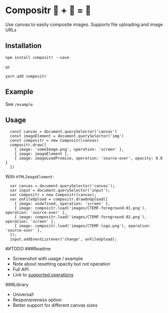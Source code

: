 # Compositr 🌆 + 🌅 = 🌇
Use canvas to easily composite images. Supports file uploading and image URLs

## Installation
`npm install compositr --save`

or

`yarn add compositr`

## Example

See `/example`

## Usage

```
  const canvas = document.querySelector('canvas')
  const imageElement = document.querySelector('img')
  const compositr = new Compositr(canvas)
  compositr.draw([
    { image: 'someImage.png', operation: 'screen' },
    { image: imageElement },
    { image: imageLoadPromise, operation: 'source-over', opacity: 0.8 }
  ])
```

With `HTMLImageElement`:

```
  var canvas = document.querySelector('canvas');
  var input = document.querySelector('input');
  var compositr = new Compositr(canvas);
  var onFileUpload = compositr.drawOnUpload([
    { image: undefined, operation: 'screen' },
    { image: compositr.load('images/CTEMF-foreground-01.png'), operation: 'source-over' },
    { image: compositr.load('images/CTEMF-foreground-02.png'), operation: 'screen' },
    { image: compositr.load('images/CTEMF-logo.png'), operation: 'source-over' },
  ]);
  input.addEventListener('change', onFileUpload);
```


##TODO
###Readme
 - Screenshot with usage / example
 - Note about resetting opacity but not operation
 - Full API
 - Link to [supported operations](https://developer.mozilla.org/en-US/docs/Web/API/CanvasRenderingContext2D/globalCompositeOperation)
 
###Library
 - Universal!
 - Responsiveness option
 - Better support for different canvas sizes
